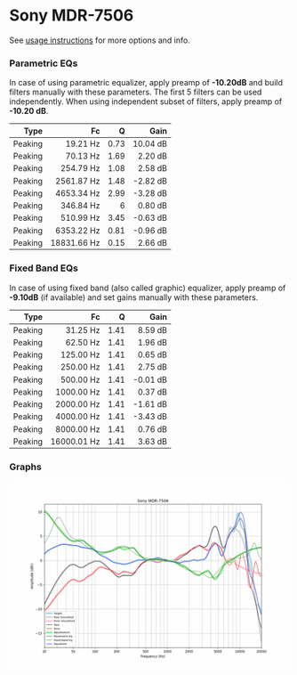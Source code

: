 # Sony MDR-7506
See [usage instructions](https://github.com/jaakkopasanen/AutoEq#usage) for more options and info.

### Parametric EQs
In case of using parametric equalizer, apply preamp of **-10.20dB** and build filters manually
with these parameters. The first 5 filters can be used independently.
When using independent subset of filters, apply preamp of **-10.20 dB**.

| Type    | Fc          |    Q | Gain     |
|--------:|------------:|-----:|---------:|
| Peaking | 19.21 Hz    | 0.73 | 10.04 dB |
| Peaking | 70.13 Hz    | 1.69 | 2.20 dB  |
| Peaking | 254.79 Hz   | 1.08 | 2.58 dB  |
| Peaking | 2561.87 Hz  | 1.48 | -2.82 dB |
| Peaking | 4653.34 Hz  | 2.99 | -3.28 dB |
| Peaking | 346.84 Hz   | 6    | 0.80 dB  |
| Peaking | 510.99 Hz   | 3.45 | -0.63 dB |
| Peaking | 6353.22 Hz  | 0.81 | -0.96 dB |
| Peaking | 18831.66 Hz | 0.15 | 2.66 dB  |

### Fixed Band EQs
In case of using fixed band (also called graphic) equalizer, apply preamp of **-9.10dB**
(if available) and set gains manually with these parameters.

| Type    | Fc          |    Q | Gain     |
|--------:|------------:|-----:|---------:|
| Peaking | 31.25 Hz    | 1.41 | 8.59 dB  |
| Peaking | 62.50 Hz    | 1.41 | 1.96 dB  |
| Peaking | 125.00 Hz   | 1.41 | 0.65 dB  |
| Peaking | 250.00 Hz   | 1.41 | 2.75 dB  |
| Peaking | 500.00 Hz   | 1.41 | -0.01 dB |
| Peaking | 1000.00 Hz  | 1.41 | 0.37 dB  |
| Peaking | 2000.00 Hz  | 1.41 | -1.61 dB |
| Peaking | 4000.00 Hz  | 1.41 | -3.43 dB |
| Peaking | 8000.00 Hz  | 1.41 | 0.76 dB  |
| Peaking | 16000.01 Hz | 1.41 | 3.63 dB  |

### Graphs
![](./Sony%20MDR-7506.png)